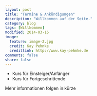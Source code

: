 ```yaml
---
layout: post
title: "Termine & Ankündigungen"
description: "Willkommen auf der Seite."
category: blog
tags: [Willkommen]
modified: 2014-03-16
image:
  feature: image-2.jpg
  credit: Kay Pehnke
  creditlink: http://www.kay-pehnke.de
comments: false
share: false
---
```



* Kurs für Einsteiger/Anfänger
* Kurs für Fortgeschrittende


Mehr informationen folgen in kürze
